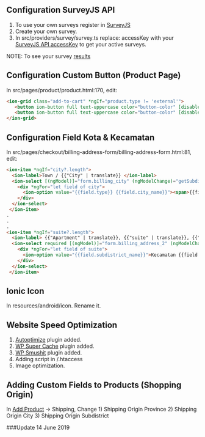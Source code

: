 ## Configuration SurveyJS API
 1) To use your own surveys register in [SurveyJS](https://surveyjs.io/Account/Register)
 2) Create your own survey.
 3) In src/providers/survey/survey.ts replace: accessKey with your [SurveyJS API accessKey](https://surveyjs.io/Help/Index/)
    to get your active surveys.
 
 NOTE: To see your survey [results](https://surveyjs.io/Service/MySurveys/)


 ## Configuration Custom Button (Product Page)
 
 In src/pages/product/product.html:170, edit:
  ```html
  <ion-grid class="add-to-cart" *ngIf="product.type != 'external'">
     <button ion-button full text-uppercase color="button-color" [disabled]="product.stock_status == 'outofstock'" (click)="buyNow(product.id)" style="margin: 0.4rem 0.2rem;width: 100%; min-height: 50px;background-color: #0cd1e8; color: white; box-shadow: none;">{{"Buy now" | translate}}</button>
     <button ion-button full text-uppercase color="button-color" [disabled]="product.stock_status == 'outofstock'" (click)="addToCart(product.id)" style="margin: 0.4rem 0.2rem;width: 100%; min-height: 50px;box-shadow: none;">{{AddToCart | translate}}</button>
  </ion-grid>
  ```
  
  ## Configuration Field Kota & Kecamatan
  
  In src/pages/checkout/billing-address-form/billing-address-form.html:81, edit:
  ```html
  <ion-item *ngIf="city?.length">
    <ion-label>Town / {{"City" | translate}} </ion-label>
    <ion-select [(ngModel)]="form.billing_city" (ngModelChange)="getSubdistrict(form.billing_city)" name="billing_city">
      <div *ngFor="let field of city">
        <ion-option value="{{field.type}} {{field.city_name}}"><span>{{field.type}} {{field.city_name}}</span> </ion-option>
      </div>
    </ion-select>
   </ion-item>
  .
  .
  .
  <ion-item *ngIf="suite?.length">
    <ion-label> {{"Apartment" | translate}}, {{"suite" | translate}}, {{"unit" | translate}} {{"etc" | translate}} </ion-label>
    <ion-select required [(ngModel)]="form.billing_address_2" (ngModelChange)="form.billing_address_2" name="billing_address_2">
      <div *ngFor="let field of suite">
        <ion-option value="{{field.subdistrict_name}}">Kecamatan {{field.subdistrict_name}}</ion-option>
      </div>
    </ion-select>
   </ion-item>
  ```
  
  ## Ionic Icon
  In resources/android/icon. Rename it.
  
  ## Website Speed Optimization
  1) [Autoptimize](https://wordpress.org/plugins/autoptimize/) plugin added.
  2) [WP Super Cache](https://wordpress.org/plugins/wp-super-cache/) plugin added.
  3) [WP Smushit](https://wordpress.org/plugins/wp-smushit/) plugin added.
  4) Adding script in /.htaccess
  5) Image optimization.
  
  ## Adding Custom Fields to Products (Shopping Origin)
  In [Add Product](http://cirung.com/wp-admin/post-new.php?post_type=product) -> Shipping, Change
    1) Shipping Origin Province
    2) Shipping Origin City
    3) Shipping Origin Subdistrict
  
  ###Update 14 June 2019
